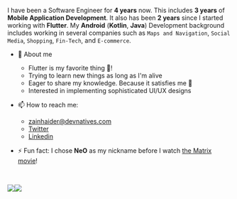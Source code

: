 I have been a Software Engineer for **4 years** now. This includes **3 years** of **Mobile Application Development**. It also has been **2 years** since I started working with **Flutter**.
My **Android** (**Kotlin**, **Java**) Development background includes working in several companies such as `Maps and Navigation`, `Social Media`, `Shopping`, `Fin-Tech`, and `E-commerce`.

* 🤗 About me
    - Flutter is my favorite thing 💙!
    - Trying to learn new things as long as I'm alive
    - Eager to share my knowledge. Because it satisfies me 🥳
    - Interested in implementing sophisticated UI/UX designs
    

* 📫 How to reach me:
    * zainhaider@devnatives.com
    * [Twitter](https://twitter.com/HussnulMaab@192/)
    * [Linkedin](https://www.linkedin.com/in/zain-haider-naqvi-flutter-developer-613582238)

* ⚡ Fun fact: I chose **NeO** as my nickname before I watch [the Matrix movie](https://en.wikipedia.org/wiki/The_Matrix_(franchise))!
  
<br />
<div style="display: flex; align-items: center;">
    
[![](http://github-profile-summary-cards.vercel.app/api/cards/profile-details?username=HussnulMaab192&theme=tokyonight)](https://github.com/vn7n24fzkq/github-profile-summary-cards)
    
[![](http://github-profile-summary-cards.vercel.app/api/cards/repos-per-language?username=HussnulMaab192&theme=tokyonight)](https://github.com/vn7n24fzkq/github-profile-summary-cards)

</div>



